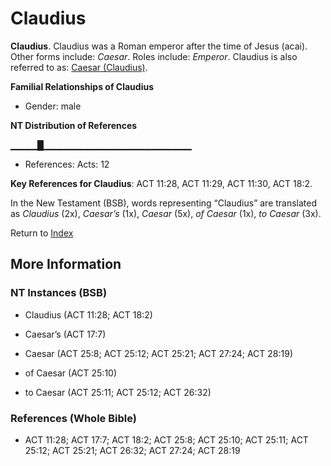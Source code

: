 # Claudius
**Claudius**. 
Claudius was a Roman emperor after the time of Jesus (acai). 
Other forms include: 
*Caesar*. 
Roles include: 
_Emperor_. 
Claudius is also referred to as: 
[Caesar (Claudius)](Caesar.2.md). 




**Familial Relationships of Claudius**


* Gender: male


**NT Distribution of References**

▁▁▁▁█▁▁▁▁▁▁▁▁▁▁▁▁▁▁▁▁▁▁▁▁▁▁
* References: Acts: 12



**Key References for Claudius**: 
ACT 11:28, ACT 11:29, ACT 11:30, ACT 18:2. 




In the New Testament (BSB), words representing “Claudius” are translated as 
*Claudius* (2x), *Caesar’s* (1x), *Caesar* (5x), *of Caesar* (1x), *to Caesar* (3x). 


Return to [Index](00-Index.md)

## More Information

### NT Instances (BSB)

* Claudius (ACT 11:28; ACT 18:2)

* Caesar’s (ACT 17:7)

* Caesar (ACT 25:8; ACT 25:12; ACT 25:21; ACT 27:24; ACT 28:19)

* of Caesar (ACT 25:10)

* to Caesar (ACT 25:11; ACT 25:12; ACT 26:32)



### References (Whole Bible)

* ACT 11:28; ACT 17:7; ACT 18:2; ACT 25:8; ACT 25:10; ACT 25:11; ACT 25:12; ACT 25:21; ACT 26:32; ACT 27:24; ACT 28:19



